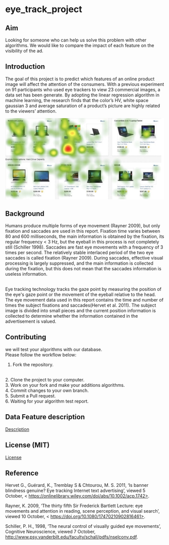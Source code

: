 # eye_track_project

## Aim

Looking for someone who can help us solve this problem with other algorithms.
We would like to compare the impact of each feature on the visibility of the ad.

## Introduction

The goal of this project is to predict which features of an online product image will affect the attention of the consumers. With a previous experiment on 91 participants who used eye trackers to view 23 commercial images, a data set has been generate. By adopting the linear regression algorithm in machine learning, the research finds that the color’s HV, white space gaussian 3 and average saturation of a product’s picture are highly related to the viewers’ attention.


![image](https://github.com/Wiiliam0611/eye_track_project/blob/master/6911540901874_.pic.jpg)

## Background

Humans produce multiple forms of eye movement (Rayner 2009), but only fixation and saccades are used in this report. Fixation time varies between 80 and 600 milliseconds, the main information is obtained by the fixation, its regular frequency < 3 Hz, but the eyeball in this process is not completely still (Schiller 1998). Saccades are fast eye movements with a frequency of 3 times per second. The relatively stable interlaced period of the two eye saccades is called fixation (Rayner 2009). During saccades, effective visual processing is largely suppressed, and the main information is collected during the fixation, but this does not mean that the saccades information is useless information.

<br>
Eye tracking technology tracks the gaze point by measuring the position of the eye's gaze point or the movement of the eyeball relative to the head.

<br>
The eye movement data used in this report contains the time and number of times the subject fixations and saccades(Hervet et al. 2011). The subject image is divided into small pieces and the current position information is collected to determine whether the information contained in the advertisement is valued.


## Contributing
we will test your algorithms with our database.
<br>
Please follow the workflow below: 
<br>
1. Fork the repository.
<br>
2. Clone the project to your computer.
<br>
3. Work on your fork and make your additions algorithms.
<br>
4. Commit changes to your own branch.
<br>
5. Submit a Pull request.
<br>
6. Waiting for your algorithm test report.


## Data Feature description

[Description](https://github.com/Wiiliam0611/eye_track_project/blob/master/Intro%20of%20Varible.docx)

## License (MIT)
[License](https://github.com/Wiiliam0611/eye_track_project/blob/master/LICENSE)

## Reference

Hervet G., Guérard, K., Tremblay S & Chtourou, M. S. 2011, ‘Is banner blindness genuine? Eye tracking Internet text advertising’, viewed 5 October, < https://onlinelibrary.wiley.com/doi/abs/10.1002/acp.1742>.

Rayner, K. 2009, ‘The thirty fifth Sir Frederick Bartlett Lecture: eye movements and attention in reading, scene perception, and visual search’, viewed 10 October, < https://doi.org/10.1080/17470210902816461>.

Schiller, P. H., 1998, ‘The neural control of visually guided eye movements’, Cognitive Neuroscience, viewed 7 October, <http://www.psy.vanderbilt.edu/faculty/schall/pdfs/nselconv.pdf>.


